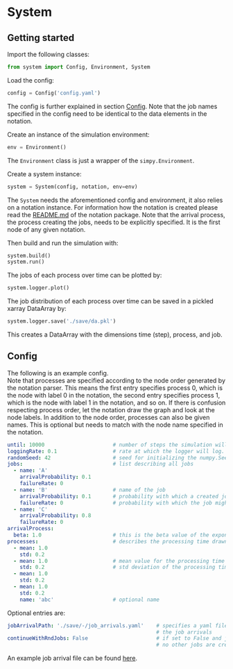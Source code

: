 # System

## Getting started

Import the following classes:
```python
from system import Config, Environment, System
```

Load the config:
```python
config = Config('config.yaml')
```
The config is further explained in section [Config](#config). 
Note that the job names specified in the config need to be identical to the data elements in the notation.


Create an instance of the simulation environment:
```python
env = Environment()
```
The `Environment` class is just a wrapper of the `simpy.Environment`.

Create a system instance:
```python
system = System(config, notation, env=env)
```
The `System` needs the aforementioned config and environment, it also relies on a notation instance.
For information how the notation is created please read the [README.md](../notation/README.md) of the notation package. 
Note that the arrival process, the process creating the jobs, needs to be explicitly specified. 
It is the first node of any given notation.

Then build and run the simulation with:
```python
system.build()
system.run()
```

The jobs of each process over time can be plotted by:
```python
system.logger.plot()
```

The job distribution of each process over time can be saved in a pickled xarray DataArray by:

```python
system.logger.save('./save/da.pkl')
```

This creates a DataArray with the dimensions time (step), process, and job.

## Config
The following is an example config.  
Note that processes are specified according to the node order generated by the notation parser.
This means the first entry specifies process 0, which is the node with label 0 in the notation, 
the second entry specifies process 1, which is the node with label 1 in the notation, and so on.
If there is confusion respecting process order, let the notation draw the graph and look at the node labels.
In addition to the node order, processes can also be given names. This is optional but needs to match with the node 
name specified in the notation.
```yaml
until: 10000                      # number of steps the simulation will run
loggingRate: 0.1                  # rate at which the logger will log. 0.1 means it will log 10 time per step
randomSeed: 42                    # seed for initializing the numpy.SeedSequence from which the random number generators are created
jobs:                             # list describing all jobs
  - name: 'A'
    arrivalProbability: 0.1
    failureRate: 0
  - name: 'B'                     # name of the job
    arrivalProbability: 0.1       # probability with which a created job is of this job type. Needs to sum to 1.0 over all jobs
    failureRate: 0                # probability with which the job might fail quality control 
  - name: 'C'
    arrivalProbability: 0.8
    failureRate: 0
arrivalProcess:
  beta: 1.0                       # this is the beta value of the exponential function used for simulating the job arrival time
processes:                        # describes the processing time drawn from the normal distribution of a job
  - mean: 1.0
    std: 0.2
  - mean: 1.0                     # mean value for the processing time of this specific process
    std: 0.2                      # std deviation of the processing time of this specific process
  - mean: 1.0
    std: 0.2
  - mean: 1.0
    std: 0.2
    name: 'abc'                   # optional name
```

Optional entries are:  
```yaml
jobArrivalPath: './save/-/job_arrivals.yaml'    # specifies a yaml file with a list of time and job entries, specifying 
                                                # the job arrivals 
continueWithRndJobs: False                      # if set to False and jobArrivalPath is given, 
                                                # no other jobs are created after the given jobs are processed
```

An example job arrival file can be found [here](../save/-/job_arrivals.yaml).
